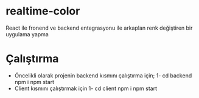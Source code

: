 # realtime-color
React ile fronend ve backend entegrasyonu ile arkaplan renk değiştiren bir uygulama yapma

# Çalıştırma
* Öncelikli olarak projenin backend kısmını çalıştırma için;
1- cd backend
    npm i
    npm start
 * Client kısmını çalıştırmak için
 1- cd client
    npm i
    npm start
